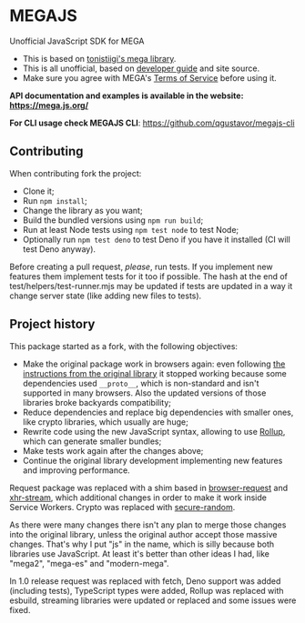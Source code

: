 # MEGAJS

Unofficial JavaScript SDK for MEGA

* This is based on [tonistiigi's mega library](https://github.com/tonistiigi/mega).
* This is all unofficial, based on [developer guide](https://mega.nz/#developers) and site source.
* Make sure you agree with MEGA's [Terms of Service](https://mega.nz/#terms) before using it.

**API documentation and examples is available in the website: https://mega.js.org/**

**For CLI usage check MEGAJS CLI**: https://github.com/qgustavor/megajs-cli

## Contributing

When contributing fork the project:

- Clone it;
- Run `npm install`;
- Change the library as you want;
- Build the bundled versions using `npm run build`;
- Run at least Node tests using `npm test node` to test Node;
- Optionally run `npm test deno` to test Deno if you have it installed (CI will test Deno anyway).

Before creating a pull request, *please*, run tests. If you implement new features them implement tests for it too if possible. The hash at the end of test/helpers/test-runner.mjs may be updated if tests are updated in a way it change server state (like adding new files to tests).

## Project history

This package started as a fork, with the following objectives:

* Make the original package work in browsers again: even following [the instructions from the original library](https://github.com/tonistiigi/mega#browser-support) it stopped working because some dependencies used `__proto__`, which is non-standard and isn't supported in many browsers. Also the updated versions of those libraries broke backyards compatibility;
* Reduce dependencies and replace big dependencies with smaller ones, like crypto libraries, which usually are huge;
* Rewrite code using the new JavaScript syntax, allowing to use [Rollup](http://rollupjs.org/), which can generate smaller bundles;
* Make tests work again after the changes above;
* Continue the original library development implementing new features and improving performance.

Request package was replaced with a shim based in [browser-request](https://www.npmjs.com/package/browser-request) and [xhr-stream](https://www.npmjs.com/package/xhr-stream), which additional changes in order to make it work inside Service Workers. Crypto was replaced with [secure-random](https://www.npmjs.com/package/secure-random).

As there were many changes there isn't any plan to merge those changes into the original library, unless the original author accept those massive changes. That's why I put "js" in the name, which is silly because both libraries use JavaScript. At least it's better than other ideas I had, like "mega2", "mega-es" and "modern-mega".

In 1.0 release request was replaced with fetch, Deno support was added (including tests), TypeScript types were added, Rollup was replaced with esbuild, streaming libraries were updated or replaced and some issues were fixed.
